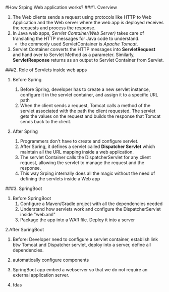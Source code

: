 #How Srping Web application works?
###1. Overview
1. The Web clients sends a request using protocols like HTTP to Web Application and the Web server where the web app is deployed receives the requests and process the response.
2. In Java web apps, *Servlet Container(Web Server)* takes care of translating the HTTP messages for Java code to understand. 
   * the commonly used ServletContainer is *Apache Tomcat*.
3. Servlet Container converts the HTTP messages into **ServletRequest** and hand over to Servlet Method as a parameter. Similarly, **ServletResponse** returns as an output to Servlet Container from Servlet.

###2. Role of Servlets inside web apps
1. Before Spring
    1. Before Spring, developer has to create a new servlet instance, configure it in the servlet container, 
       and assign it to a specific URL path
    2. When the client sends a request, Tomcat calls a method of the servlet associated with the path the client requested.
       The servlet gets the values on the request and builds the response that Tomcat sends back to the client.
    
2. After Spring
   1. Programmers don't have to create and configure servlet.
   2. After Spring, it defines a servlet called **Dispatcher Servlet** which maintain all the URL mapping inside a web application.
   3. The servlet Container calls the DispatcherServlet for any client request, allowing the servlet to manage the request and the response.
   4. This way Srping internally does all the magic without the need of defining the servlets inside a Web app

###3. SpringBoot
1. Before SpringBoot
    1. Configure a Maven/Gradle project with all the dependencies needed
    2. Understand how servlets work and configure the DispatcherServlet inside "web.xml"
    3. Package the app into a WAR file. Deploy it into a server

2.After SpringBoot
   1. Before: Developer need to configure a servlet container, establish link btw Tomcat and Dispatcher servlet, deploy into a server, define all dependencies.
   2. automatically configure components
   3. SpringBoot app embed a webserver so that we do not require an external application server.
   
3. fdas